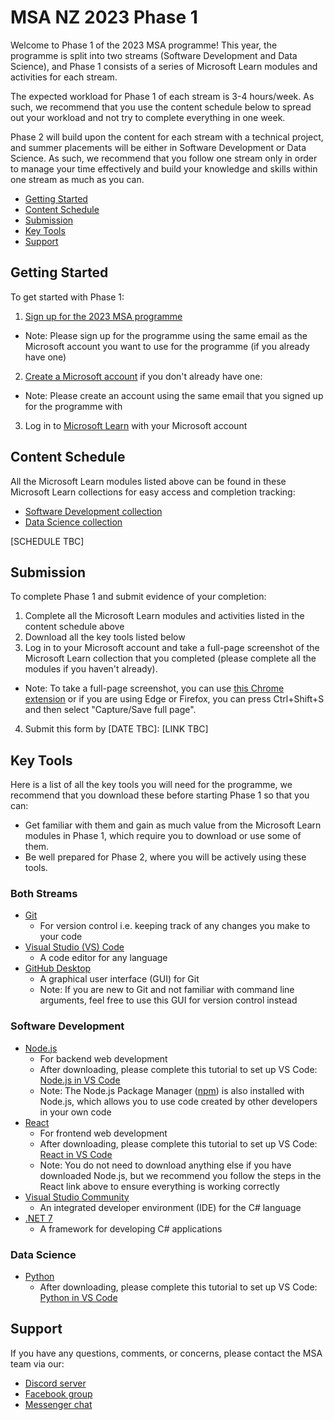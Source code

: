 # MSA NZ 2023 Phase 1

Welcome to Phase 1 of the 2023 MSA programme! This year, the programme is split into two streams (Software Development and Data Science), and Phase 1 consists of a series of Microsoft Learn modules and activities for each stream.

The expected workload for Phase 1 of each stream is 3-4 hours/week. As such, we recommend that you use the content schedule below to spread out your workload and not try to complete everything in one week.

Phase 2 will build upon the content for each stream with a technical project, and summer placements will be either in Software Development or Data Science. As such, we recommend that you follow one stream only in order to manage your time effectively and build your knowledge and skills within one stream as much as you can.

- [Getting Started](https://github.com/NZMSA/2023-Phase-1/tree/main#getting-started)
- [Content Schedule](https://github.com/NZMSA/2023-Phase-1/tree/main#content-schedule)
- [Submission](https://github.com/NZMSA/2023-Phase-1/tree/main#submission)
- [Key Tools](https://github.com/NZMSA/2023-Phase-1/tree/main#key-tools)
- [Support](https://github.com/NZMSA/2023-Phase-1/tree/main#support)

## Getting Started

To get started with Phase 1:
1. [Sign up for the 2023 MSA programme](https://forms.office.com/r/beXXMJTAac)
- Note: Please sign up for the programme using the same email as the Microsoft account you want to use for the programme (if you already have one)
2. [Create a Microsoft account](https://account.microsoft.com/account/Account) if you don't already have one: 
- Note: Please create an account using the same email that you signed up for the programme with
3. Log in to [Microsoft Learn](https://learn.microsoft.com/en-gb) with your Microsoft account

## Content Schedule

All the Microsoft Learn modules listed above can be found in these Microsoft Learn collections for easy access and completion tracking:
- [Software Development collection](https://learn.microsoft.com/en-gb/users/msa-nz/collections/4m8nhoyrwj1555)
- [Data Science collection](https://learn.microsoft.com/en-nz/users/msa-nz/collections/n2kyanp2128q50)

[SCHEDULE TBC]

## Submission

To complete Phase 1 and submit evidence of your completion:
1. Complete all the Microsoft Learn modules and activities listed in the content schedule above
2. Download all the key tools listed below
3. Log in to your Microsoft account and take a full-page screenshot of the Microsoft Learn collection that you completed (please complete all the modules if you haven't already).
- Note: To take a full-page screenshot, you can use [this Chrome extension](https://chrome.google.com/webstore/detail/awesome-screenshot-and-sc/nlipoenfbbikpbjkfpfillcgkoblgpmj) or if you are using Edge or Firefox, you can press Ctrl+Shift+S and then select "Capture/Save full page".
4. Submit this form by [DATE TBC]: [LINK TBC]

## Key Tools

Here is a list of all the key tools you will need for the programme, we recommend that you download these before starting Phase 1 so that you can:
- Get familiar with them and gain as much value from the Microsoft Learn modules in Phase 1, which require you to download or use some of them.
- Be well prepared for Phase 2, where you will be actively using these tools.

### Both Streams

- [Git](https://git-scm.com/downloads)
  - For version control i.e. keeping track of any changes you make to your code
- [Visual Studio (VS) Code](https://code.visualstudio.com/Download)
  - A code editor for any language
- [GitHub Desktop](https://desktop.github.com)
  - A graphical user interface (GUI) for Git
  - Note: If you are new to Git and not familiar with command line arguments, feel free to use this GUI for version control instead

### Software Development

- [Node.js](https://nodejs.org/en/download)
  - For backend web development
  - After downloading, please complete this tutorial to set up VS Code: [Node.js in VS Code](https://code.visualstudio.com/docs/nodejs/nodejs-tutorial)
  - Note: The Node.js Package Manager ([npm](https://www.npmjs.com)) is also installed with Node.js, which allows you to use code created by other developers in your own code
- [React](https://github.com/facebook/create-react-app#creating-an-app)
  - For frontend web development
  - After downloading, please complete this tutorial to set up VS Code: [React in VS Code](https://code.visualstudio.com/docs/nodejs/reactjs-tutorial)
  - Note: You do not need to download anything else if you have downloaded Node.js, but we recommend you follow the steps in the React link above to ensure everything is working correctly
- [Visual Studio Community](https://visualstudio.microsoft.com/vs/community)
  - An integrated developer environment (IDE) for the C# language
- [.NET 7](https://dotnet.microsoft.com/en-us/download)
  - A framework for developing C# applications

### Data Science

- [Python](https://www.python.org/downloads)
  - After downloading, please complete this tutorial to set up VS Code: [Python in VS Code](https://code.visualstudio.com/docs/python/python-tutorial)

## Support

If you have any questions, comments, or concerns, please contact the MSA team via our:
- [Discord server](https://discord.gg/2WCtnQDjEf)
- [Facebook group](https://www.facebook.com/groups/msaccelerator)
- [Messenger chat](https://www.m.me/studentaccelerator)
